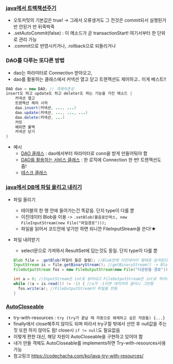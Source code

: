 ### [java에서 트렉잭션주기](../workspace/220720-01_batch/src/TestTransaction.java)
- 오토커밋의 기본값은 true! -> 그래서 오류생겨도 그 전것은 commit되서 실행된거 반 안된거 반 뒤죽박죽
- .setAutoCommit(false) : 이 메소드가 곧 transactionStart! 여기서부터 한 단위로 관리 가능
- .commit으로 반영시키거나, .rollback으로 되돌리거나 

### DAO를 다루는 또다른 방법
- dao는 파라미터로 Connection 받아오고,
- dao를 활용하는 클래스에서 커넥션 열고 닫고 트렌젝션도 제어하고.. 이게 베스트!!  
```java  
DAO dao = new DAO; // 객체의존성  
insert도 하고 update도 하고 deleter도 하는 기능을 가진 메소드 {  
	커넥션 열고  
	트렌젝션 제어 시작  
	dao.insert(커넥션, ..., ...)  
	dao.update(커넥션, ..., ..., ...)  
	dao.delete(커넥션, ...)  
	커밋  
	예외면 롤백  
	커넥션 닫기  
}  
```
- 예시
  - [DAO 클래스](../workspace/220720-02_logicConnetionControl/src/BookDaoParamConn.java) : dao에서부터 파라미터로 conn을 받게 만들어둬야 함
  - [DAO를 활용하는 서비스 클래스](../workspace/220720-02_logicConnetionControl/src/BookService.java) : 한 로직에 Connection 한 번! 트렌잭션도 줌!
  - [테스크 클래스](../workspace/220720-02_logicConnetionControl/src/TestBookService.java)
  
### [java에서 DB에 파일 올리고 내리기](../workspace/220720-03_fileondb/src/FileDB.java)
- 파일 올리기
  - 테이블의 한 행 안에 들어가는건 똑같음. 단지 type이 다를 뿐
  - 이진데이터 Blob을 이용 -> `.setBlob(물음표인덱스, new FileInputStream(new File("파일경로")));`
  - 파일을 읽어서 코드안에 넣기만 하면 되니깐 FileInputStream을 쓴다!★
- 파일 내려받기
  - select문으로 가져와서 ResultSet에 담는것도 동일. 단지 type이 다를 뿐   

  ```java  
  Blob file = .getBlob(파일이 들은 칼럼); //Blob안에 이진데이터 형태로 담겨있다  
  InputStream is = file.getBinaryStream(); //getBinaryStream() -> Blob에서 데이터를 읽기 위한 InputStream을 반환  
  FileOutputStream fos = new FileOutputStream(new File("다운받을 경로")); //파일을 생성 할(다운받을) 경로와 outputstream을 준비  
  
  int a = 0; //InputStream은 int로 읽어내고 FileOutputStream은 int로 적어내니깐, int공간을 준비  
  while ((a = is.read()) != -1) { //a가 -1이면 데이커의 끝이니 그만함  
	fos.write(a); //FileOutputStream이 파일을 만듬  
  }  
  ```  

### [AutoCloseable](../workspace/220720-03_fileondb/src/Main.java)
- try-with-resources : `try (try가 끝날 때 자동으로 해제하고 싶은 자원들) {...}`
- finally에서 close해주지 않아도 되며 따라서 try구절 밖에서 선언 후 null값을 주는 짓 또한 하지 않아도 됨! close시 `if != null`도 필요없음  
- 이렇게 편한 대신, 해당 자원이 AutoCloseable을 구현하고 있어야 함
- 내가 만들 객체도 AutoCloseable를 implements하면 Try-with-resources사용 가능
- 참고링크 https://codechacha.com/ko/java-try-with-resources/
